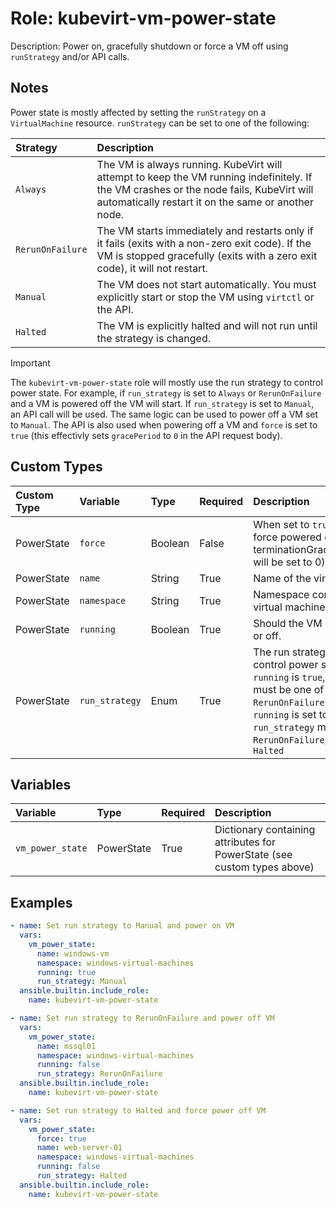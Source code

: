 # Role: kubevirt-vm-power-state

Description: Power on, gracefully shutdown or force a VM off using `runStrategy` and/or API calls.

## Notes

Power state is mostly affected by setting the `runStrategy` on a `VirtualMachine` resource. `runStrategy` can be set to one of the following:

|Strategy|Description|
|:---|:---|
|`Always`|The VM is always running. KubeVirt will attempt to keep the VM running indefinitely. If the VM crashes or the node fails, KubeVirt will automatically restart it on the same or another node.|
|`RerunOnFailure`|The VM starts immediately and restarts only if it fails (exits with a non-zero exit code). If the VM is stopped gracefully (exits with a zero exit code), it will not restart.|
|`Manual`|The VM does not start automatically. You must explicitly start or stop the VM using `virtctl` or the API.|
|`Halted`|The VM is explicitly halted and will not run until the strategy is changed.|

> [!IMPORTANT]  
> The `kubevirt-vm-power-state` role will mostly use the run strategy to control power state. For example, if `run_strategy` is set to `Always` or `RerunOnFailure` and a VM is powered off the VM will start. If `run_strategy` is set to `Manual`, an API call will be used. The same logic can be used to power off a VM set to `Manual`. The API is also used when powering off a VM and `force` is set to `true` (this effectivly sets `gracePeriod` to `0` in the API request body).

## Custom Types

|Custom Type|Variable|Type|Required|Description|
|:---|:---|:---|:---|:---|
|PowerState|`force`|Boolean|False|When set to `true`, the VM will be force powered off (i.e. terminationGracePeriodSeconds will be set to 0).
|PowerState|`name`|String|True|Name of the virtual machine.|
|PowerState|`namespace`|String|True|Namespace containing the virtual machine.|
|PowerState|`running`|Boolean|True|Should the VM be powered on or off.|
|PowerState|`run_strategy`|Enum|True|The run strategy to use to control power state. When `running` is `true`, `run_strategy` must be one of `Always`, `RerunOnFailure`, or `Manual`. When `running` is set to  `false`, `run_strategy` must be one of `RerunOnFailure`, `Manual`, or `Halted`|

## Variables

|Variable|Type|Required|Description|
|:---|:---|:---|:---|
|`vm_power_state`|PowerState|True|Dictionary containing attributes for PowerState (see custom types above) |

## Examples

```yaml
- name: Set run strategy to Manual and power on VM
  vars:
    vm_power_state:
      name: windows-vm
      namespace: windows-virtual-machines
      running: true
      run_strategy: Manual
  ansible.builtin.include_role:
    name: kubevirt-vm-power-state

- name: Set run strategy to RerunOnFailure and power off VM
  vars:
    vm_power_state:
      name: mssql01
      namespace: windows-virtual-machines
      running: false
      run_strategy: RerunOnFailure
  ansible.builtin.include_role:
    name: kubevirt-vm-power-state

- name: Set run strategy to Halted and force power off VM
  vars:
    vm_power_state:
      force: true
      name: web-server-01
      namespace: windows-virtual-machines
      running: false
      run_strategy: Halted
  ansible.builtin.include_role:
    name: kubevirt-vm-power-state
```
